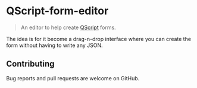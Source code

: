 # QScript-form-editor

> An editor to help create [QScript](https://github.com/wmfs/qscript) forms.

The idea is for it become a drag-n-drop interface where you can create the form without having to write any JSON.

## Contributing

Bug reports and pull requests are welcome on GitHub.
